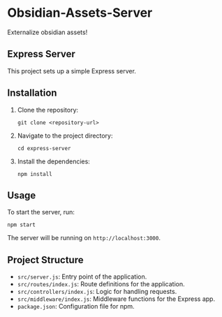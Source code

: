 # Obsidian-Assets-Server
Externalize obsidian assets!

## Express Server

This project sets up a simple Express server.

## Installation

1. Clone the repository:
   ```
   git clone <repository-url>
   ```

2. Navigate to the project directory:
   ```
   cd express-server
   ```

3. Install the dependencies:
   ```
   npm install
   ```

## Usage

To start the server, run:
```
npm start
```

The server will be running on `http://localhost:3000`.

## Project Structure

- `src/server.js`: Entry point of the application.
- `src/routes/index.js`: Route definitions for the application.
- `src/controllers/index.js`: Logic for handling requests.
- `src/middleware/index.js`: Middleware functions for the Express app.
- `package.json`: Configuration file for npm.